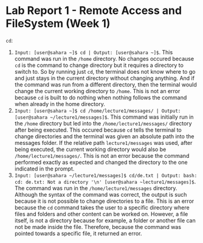 # Lab Report 1 - Remote Access and FileSystem (Week 1)
`cd`:
  1. `Input: [user@sahara ~]$ cd | Output: [user@sahara ~]$`. This command was run in the `/home` directory. No changes occured because `cd` is the command to change directory but it requires a directory to switch to. So by running just `cd`, the terminal does not know where to go and just stays in the current directory without changing anything. And if the command was run from a different directory, then the terminal would change the current working directory to `/home`. This is not an error because `cd` is built to do nothing when nothing follows the command when already in the home directory.
  2. `Input: [user@sahara ~]$ cd /home/lecture1/messages/ | Output: [user@sahara ~/lecture1/messages]$`. This command was initially run in the `/home` directory but led into the `/home/lecture1/messages/` directory after being executed. This occured because `cd` tells the terminal to change directories and the terminal was given an absolute path into the messages folder. If the relative path `lecture1/messages` was used, after being executed, the current working directory would also be `/home/lecture1/messages/`. This is not an error because the command performed exactly as expected and changed the directory to the one indicated in the prompt.
  3. `Input: [user@sahara ~/lecture1/messages]$ cd/de.txt | Output: bash: cd: de.txt: Not a directory '\n' [user@sahara ~lecture1/messages]$`. The command was run in the `/home/lecture1/messages` directory. Although the syntax of the command was correct, the output is such because it is not possible to change directories to a file. This is an error because the `cd` command takes the user to a specific directory where files and folders and other content can be worked on. However, a file itself, is not a directory because for example, a folder or another file can not be made inside the file. Therefore, because the command was pointed towards a specific file, it returned an error.


